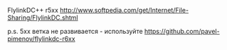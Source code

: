 FlylinkDC++ r5xx http://www.softpedia.com/get/Internet/File-Sharing/FlylinkDC.shtml

p.s.
5xx ветка не развивается - 
используйте
https://github.com/pavel-pimenov/flylinkdc-r6xx
